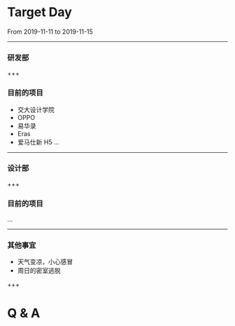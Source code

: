 # Target Day

From 2019-11-11 to 2019-11-15

---

### 研发部

+++

### 目前的项目

- 交大设计学院
- OPPO
- 易华录
- Eras
- 爱马仕新 H5
...

---

### 设计部

+++

### 目前的项目

...

---

### 其他事宜


- 天气变凉，小心感冒
- 周日的密室逃脱

+++

# Q & A



